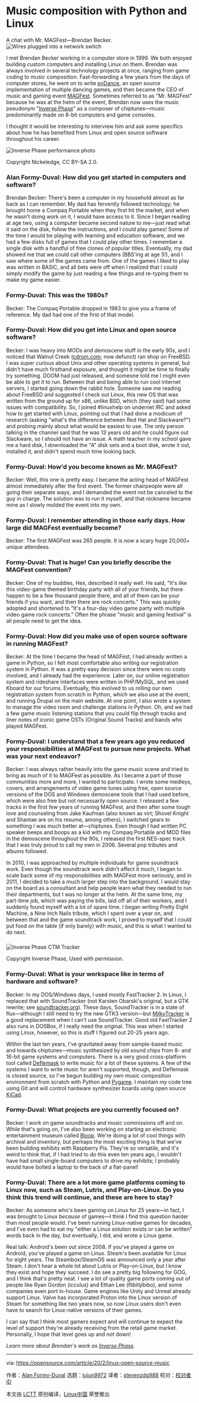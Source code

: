 [#]: collector: (lujun9972)
[#]: translator: (stevenzdg988)
[#]: reviewer: ( )
[#]: publisher: ( )
[#]: url: ( )
[#]: subject: (Music composition with Python and Linux)
[#]: via: (https://opensource.com/article/20/2/linux-open-source-music)
[#]: author: (Alan Formy-Duval https://opensource.com/users/alanfdoss)

Music composition with Python and Linux
======
A chat with Mr. MAGFest—Brendan Becker.
![Wires plugged into a network switch][1]

I met Brendan Becker working in a computer store in 1999. We both enjoyed building custom computers and installing Linux on them. Brendan was always involved in several technology projects at once, ranging from game coding to music composition. Fast-forwarding a few years from the days of computer stores, he went on to write [pyDance][2], an open source implementation of multiple dancing games, and then became the CEO of music and gaming event [MAGFest][3]. Sometimes referred to as "Mr. MAGFest" because he was at the helm of the event, Brendan now uses the music pseudonym "[Inverse Phase][4]" as a composer of chiptunes—music predominantly made on 8-bit computers and game consoles.

I thought it would be interesting to interview him and ask some specifics about how he has benefited from Linux and open source software throughout his career.

![Inverse Phase performance photo][5]

Copyright Nickeledge, CC BY-SA 2.0.

### Alan Formy-Duval: How did you get started in computers and software?

Brendan Becker: There's been a computer in my household almost as far back as I can remember. My dad has fervently followed technology; he brought home a Compaq Portable when they first hit the market, and when he wasn't doing work on it, I would have access to it. Since I began reading at age two, using a computer became second nature to me—just read what it said on the disk, follow the instructions, and I could play games! Some of the time I would be playing with learning and education software, and we had a few disks full of games that I could play other times. I remember a single disk with a handful of free clones of popular titles. Eventually, my dad showed me that we could call other computers (BBS'ing at age 5!), and I saw where some of the games came from. One of the games I liked to play was written in BASIC, and all bets were off when I realized that I could simply modify the game by just reading a few things and re-typing them to make my game easier.

### Formy-Duval: This was the 1980s?

Becker: The Compaq Portable dropped in 1983 to give you a frame of reference. My dad had one of the first of that model.

### Formy-Duval: How did you get into Linux and open source software?

Becker: I was heavy into MODs and demoscene stuff in the early 90s, and I noticed that Walnut Creek ([cdrom.com][6]; now defunct) ran shop on FreeBSD. I was super curious about Unix and other operating systems in general, but didn't have much firsthand exposure, and thought it might be time to finally try something. DOOM had just released, and someone told me I might even be able to get it to run. Between that and being able to run cool internet servers, I started going down the rabbit hole. Someone saw me reading about FreeBSD and suggested I check out Linux, this new OS that was written from the ground up for x86, unlike BSD, which (they said) had some issues with compatibility. So, I joined #linuxhelp on undernet IRC and asked how to get started with Linux, pointing out that I had done a modicum of research (asking "what's the difference between Red Hat and Slackware?") and probing mainly about what would be easiest to use. The only person talking in the channel said that he was 13 years old and he could figure out Slackware, so I should not have an issue. A math teacher in my school gave me a hard disk, I downloaded the "A" disk sets and a boot disk, wrote it out, installed it, and didn't spend much time looking back.

### Formy-Duval: How'd you become known as Mr. MAGFest?

Becker: Well, this one is pretty easy. I became the acting head of MAGFest almost immediately after the first event. The former chairpeople were all going their separate ways, and I demanded the event not be canceled to the guy in charge. The solution was to run it myself, and that nickname became mine as I slowly molded the event into my own.

### Formy-Duval: I remember attending in those early days. How large did MAGFest eventually become?

Becker: The first MAGFest was 265 people. It is now a scary huge 20,000+ unique attendees.

### Formy-Duval: That is huge! Can you briefly describe the MAGFest convention?

Becker: One of my buddies, Hex, described it really well. He said, "It's like this video-game themed birthday party with all of your friends, but there happen to be a few thousand people there, and all of them can be your friends if you want, and then there are rock concerts." This was quickly adopted and shortened to "It's a four-day video game party with multiple video game rock concerts." Often the phrase "music and gaming festival" is all people need to get the idea.

### Formy-Duval: How did you make use of open source software in running MAGFest?

Becker: At the time I became the head of MAGFest, I had already written a game in Python, so I felt most comfortable also writing our registration system in Python. It was a pretty easy decision since there were no costs involved, and I already had the experience. Later on, our online registration system and rideshare interfaces were written in PHP/MySQL, and we used Kboard for our forums. Eventually, this evolved to us rolling our own registration system from scratch in Python, which we also use at the event, and running Drupal on the main website. At one point, I also wrote a system to manage the video room and challenge stations in Python. Oh, and we had a few game music listening stations that you could flip through tracks and liner notes of iconic game OSTs (Original Sound Tracks) and bands who played MAGFest.

### Formy-Duval: I understand that a few years ago you reduced your responsibilities at MAGFest to pursue new projects. What was your next endeavor?

Becker: I was always rather heavily into the game music scene and tried to bring as much of it to MAGFest as possible. As I became a part of those communities more and more, I wanted to participate. I wrote some medleys, covers, and arrangements of video game tunes using free, open source versions of the DOS and Windows demoscene tools that I had used before, which were also free but not necessarily open source. I released a few tracks in the first few years of running MAGFest, and then after some tough love and counseling from Jake Kaufman (also known as virt; Shovel Knight and Shantae are on his resume, among others), I switched gears to something I was much better at—chiptunes. Even though I had written PC speaker beeps and boops as a kid with my Compaq Portable and MOD files in the demoscene throughout the 90s, I released the first NES-spec track that I was truly proud to call my own in 2006. Several pop tributes and albums followed.

In 2010, I was approached by multiple individuals for game soundtrack work. Even though the soundtrack work didn't affect it much, I began to scale back some of my responsibilities with MAGFest more seriously, and in 2011, I decided to take a much larger step into the background. I would stay on the board as a consultant and help people learn what they needed to run their departments, but I was no longer at the helm. At the same time, my part-time job, which was paying the bills, laid off all of their workers, and I suddenly found myself with a lot of spare time. I began writing Pretty Eight Machine, a Nine Inch Nails tribute, which I spent over a year on, and between that and the game soundtrack work, I proved to myself that I could put food on the table (if only barely) with music, and this is what I wanted to do next.

###

![Inverse Phase CTM Tracker][7]

Copyright Inverse Phase, Used with permission.

### Formy-Duval: What is your workspace like in terms of hardware and software?

Becker: In my DOS/Windows days, I used mostly FastTracker 2. In Linux, I replaced that with SoundTracker (not Karsten Obarski's original, but a GTK rewrite; see [soundtracker.org][8]). These days, SoundTracker is in a state of flux—although I still need to try the new GTK3 version—but [MilkyTracker][9] is a good replacement when I can't use SoundTracker. Good old FastTracker 2 also runs in DOSBox, if I really need the original. This was when I started using Linux, however, so this is stuff I figured out 20-25 years ago.

Within the last ten years, I've gravitated away from sample-based music and towards chiptunes—music synthesized by old sound chips from 8- and 16-bit game systems and computers. There is a very good cross-platform tool called [Deflemask][10] to write music for a lot of these systems. A few of the systems I want to write music for aren't supported, though, and Deflemask is closed source, so I've begun building my own music composition environment from scratch with Python and [Pygame][11]. I maintain my code tree using Git and will control hardware synthesizer boards using open source [KiCad][12].

### Formy-Duval: What projects are you currently focused on?

Becker: I work on game soundtracks and music commissions off and on. While that's going on, I've also been working on starting an electronic entertainment museum called [Bloop][13]. We're doing a lot of cool things with archival and inventory, but perhaps the most exciting thing is that we've been building exhibits with Raspberry Pis. They're so versatile, and it's weird to think that, if I had tried to do this even ten years ago, I wouldn't have had small single-board computers to drive my exhibits; I probably would have bolted a laptop to the back of a flat-panel!

### Formy-Duval: There are a lot more game platforms coming to Linux now, such as Steam, Lutris, and Play-on-Linux. Do you think this trend will continue, and these are here to stay?

Becker: As someone who's been gaming on Linux for 25 years—in fact, I was brought to Linux _because_ of games—I think I find this question harder than most people would. I've been running Linux-native games for decades, and I've even had to eat my "either a Linux solution exists or can be written" words back in the day, but eventually, I did, and wrote a Linux game.

Real talk: Android's been out since 2008. If you've played a game on Android, you've played a game on Linux. Steam's been available for Linux for eight years. The Steambox/SteamOS was announced only a year after Steam. I don't hear a whole lot about Lutris or Play-on-Linux, but I know they exist and hope they succeed. I do see a pretty big following for GOG, and I think that's pretty neat. I see a lot of quality game ports coming out of people like Ryan Gordon (icculus) and Ethan Lee (flibitijibibo), and some companies even port in-house. Game engines like Unity and Unreal already support Linux. Valve has incorporated Proton into the Linux version of Steam for something like two years now, so now Linux users don't even have to search for Linux-native versions of their games.

I can say that I think most gamers expect and will continue to expect the level of support they're already receiving from the retail game market. Personally, I hope that level goes up and not down!

_Learn more about Brendan's work as [Inverse Phase][14]._

--------------------------------------------------------------------------------

via: https://opensource.com/article/20/2/linux-open-source-music

作者：[Alan Formy-Duval][a]
选题：[lujun9972][b]
译者：[stevenzdg988](https://github.com/stevenzdg988)
校对：[校对者ID](https://github.com/校对者ID)

本文由 [LCTT](https://github.com/LCTT/TranslateProject) 原创编译，[Linux中国](https://linux.cn/) 荣誉推出

[a]: https://opensource.com/users/alanfdoss
[b]: https://github.com/lujun9972
[1]: https://opensource.com/sites/default/files/styles/image-full-size/public/lead-images/rh_003499_01_other21x_cc.png?itok=JJJ5z6aB (Wires plugged into a network switch)
[2]: http://icculus.org/pyddr/
[3]: http://magfest.org/
[4]: http://www.inversephase.com/
[5]: https://opensource.com/sites/default/files/uploads/inverse_phase_performance_bw.png (Inverse Phase performance photo)
[6]: https://en.wikipedia.org/wiki/Walnut_Creek_CDROM
[7]: https://opensource.com/sites/default/files/uploads/inversephase_ctm_tracker_screenshot.png (Inverse Phase CTM Tracker)
[8]: http://soundtracker.org
[9]: http://www.milkytracker.org
[10]: http://www.deflemask.com
[11]: http://www.pygame.org
[12]: http://www.kicad-pcb.org
[13]: http://bloopmuseum.com
[14]: https://www.inversephase.com
